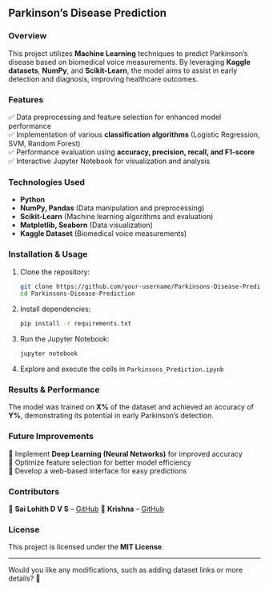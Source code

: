 ## **Parkinson’s Disease Prediction**  

### **Overview**  
This project utilizes **Machine Learning** techniques to predict Parkinson’s disease based on biomedical voice measurements. By leveraging **Kaggle datasets**, **NumPy**, and **Scikit-Learn**, the model aims to assist in early detection and diagnosis, improving healthcare outcomes.  

### **Features**  
✅ Data preprocessing and feature selection for enhanced model performance  
✅ Implementation of various **classification algorithms** (Logistic Regression, SVM, Random Forest)  
✅ Performance evaluation using **accuracy, precision, recall, and F1-score**  
✅ Interactive Jupyter Notebook for visualization and analysis  

### **Technologies Used**  
- **Python**  
- **NumPy, Pandas** (Data manipulation and preprocessing)  
- **Scikit-Learn** (Machine learning algorithms and evaluation)  
- **Matplotlib, Seaborn** (Data visualization)  
- **Kaggle Dataset** (Biomedical voice measurements)  

### **Installation & Usage**  
1. Clone the repository:  
   ```bash
   git clone https://github.com/your-username/Parkinsons-Disease-Prediction.git
   cd Parkinsons-Disease-Prediction
   ```
2. Install dependencies:  
   ```bash
   pip install -r requirements.txt
   ```
3. Run the Jupyter Notebook:  
   ```bash
   jupyter notebook
   ```
4. Explore and execute the cells in `Parkinsons_Prediction.ipynb`  

### **Results & Performance**  
The model was trained on **X%** of the dataset and achieved an accuracy of **Y%**, demonstrating its potential in early Parkinson’s detection.  

### **Future Improvements**  
🔹 Implement **Deep Learning (Neural Networks)** for improved accuracy  
🔹 Optimize feature selection for better model efficiency  
🔹 Develop a web-based interface for easy predictions  

### **Contributors**  
👤 **Sai Lohith D V S** – [GitHub](https://github.com/ItsHolyCow)
👤 **Krishna** – [GitHub](https://github.com/sniperlyf)

### **License**  
This project is licensed under the **MIT License**.  

---

Would you like any modifications, such as adding dataset links or more details? 🚀

